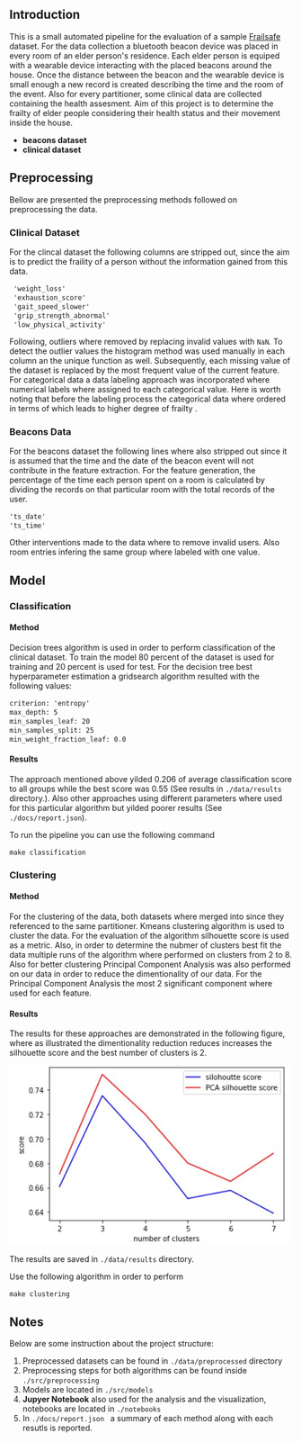 ## Introduction 
This is a small automated pipeline for the evaluation of a sample [Frailsafe](http://frailsafe-project.eu/) dataset. For the data collection a bluetooth beacon device was placed in every room of an elder person's residence. Each elder person is equiped with a wearable  device interacting with the placed beacons around the house. Once the distance between the beacon and the wearable device is small enough a new record is created describing the time and the room of the event. Also for every partitioner, some clinical data are collected containing the health assesment. Aim of this project is to determine the frailty of elder people considering their health status and their movement inside the house. 
-   **beacons dataset**
-   **clinical dataset**

## Preprocessing 
Bellow are presented the preprocessing methods followed on preprocessing the data. 
### Clinical Dataset
For the clincal dataset the following columns are stripped out, since the aim is to predict the fraility of a person without the information gained from this data. 
```
 'weight_loss'
 'exhaustion_score'
 'gait_speed_slower'
 'grip_strength_abnormal'
 'low_physical_activity'
```
Following,  outliers where removed by replacing invalid values with `NaN`. To detect the outlier values the histogram method was used manually in each column an the unique function as well. Subsequently, each missing value of the dataset is replaced by the most frequent value of the current feature. For categorical data a data labeling approach was incorporated where numerical labels where assigned to each categorical value. Here is worth noting that before the labeling process the categorical data where ordered in terms of which leads to higher degree of frailty .

### Beacons Data
For the beacons dataset the following lines where also stripped out since it is assumed that the time and the date of the beacon event will not contribute in the feature extraction. For the feature generation,  the percentage of the time each person spent on a room is calculated by dividing the records on that particular room with the total records of the user. 
```
'ts_date'
'ts_time'
```
Other interventions made to the data where to remove invalid users. Also room entries infering the same group where labeled with one value.    

## Model 
### Classification
#### Method
Decision trees algorithm is used in order to perform classification of the clinical dataset. To train the model 80 percent of the dataset is used for training and 20 percent is used for test. For the decision tree best hyperparameter estimation a gridsearch algorithm resulted with the following values: 
```
criterion: 'entropy'
max_depth: 5
min_samples_leaf: 20
min_samples_split: 25
min_weight_fraction_leaf: 0.0
```
#### Results
The approach mentioned above yilded 0.206 of average classification score to all groups while the best score was 0.55 (See results in `./data/results` directory.). 
Also other approaches using different parameters where used for this particular algorithm but yilded poorer results (See `./docs/report.json`).


To run the pipeline you can use the following command
```
make classification
```
### Clustering
#### Method
For the clustering of the data, both datasets where merged into since they referenced to the same partitioner. Kmeans clustering algorithm is used to cluster the data. For the evaluation of the algorithm silhouette score is used as a metric. Also, in order to determine the nubmer of clusters best fit the data multiple runs of the algorithm where performed on clusters from 2 to 8. Also for better clustering Principal Component Analysis was also performed on our data in order to reduce the dimentionality of our data. For the Principal Component Analysis the most 2 significant component where used for each feature. 

#### Results
The results for these approaches are demonstrated in the following figure, where as illustrated the dimentionality reduction reduces increases the silhouette score and the best number of clusters is 2.

![K-means](/docs/figures/clustering_metrics.jpg)

The results are saved in `./data/results` directory.

Use the following algorithm in order to perform 
```
make clustering
```

## Notes
Below are some instruction about the project structure: 
1. Preprocessed datasets can be found in `./data/preprocessed` directory
2. Preprocessing steps for both algorithms can be found inside `./src/preprocessing`
3. Models are located in `./src/models`
4. **Jupyer Notebook** also used for the analysis and the visualization, notebooks are located in `./notebooks`
5. In `./docs/report.json ` a summary of each method along with each resutls is reported. 
